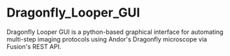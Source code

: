 # Dragonfly_Looper_GUI
Dragonfly Looper GUI is a python-based graphical interface for automating multi-step imaging protocols using Andor's Dragonfly microscope via Fusion's REST API.
